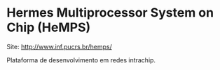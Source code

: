 # Hermes Multiprocessor System on Chip (HeMPS)

Site: http://www.inf.pucrs.br/hemps/

Plataforma de desenvolvimento em redes intrachip.

#
